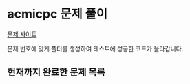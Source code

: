 # acmicpc 문제 풀이

[문제 사이트](https://www.acmicpc.net/)

문제 번호에 맞게 폴더를 생성하여 테스트에 성공한 코드가 올라갑니다.

## 현재까지 완료한 문제 목록
